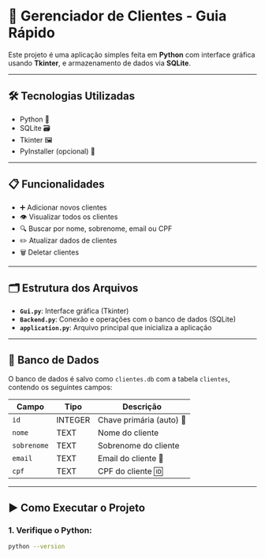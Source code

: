 # 👋 Gerenciador de Clientes - Guia Rápido

Este projeto é uma aplicação simples feita em **Python** com interface gráfica usando **Tkinter**, e armazenamento de dados via **SQLite**.

---

## 🛠️ Tecnologias Utilizadas
- Python 🐍  
- SQLite 🗃️  
- Tkinter 🖼️  
- PyInstaller (opcional) 💾

---

## 📋 Funcionalidades
- ➕ Adicionar novos clientes  
- 👁️ Visualizar todos os clientes  
- 🔍 Buscar por nome, sobrenome, email ou CPF  
- ✏️ Atualizar dados de clientes  
- 🗑️ Deletar clientes  

---

## 🗂️ Estrutura dos Arquivos

- **`Gui.py`**: Interface gráfica (Tkinter)
- **`Backend.py`**: Conexão e operações com o banco de dados (SQLite)
- **`application.py`**: Arquivo principal que inicializa a aplicação

---

## 🧱 Banco de Dados

O banco de dados é salvo como `clientes.db` com a tabela `clientes`, contendo os seguintes campos:

| Campo      | Tipo     | Descrição                    |
|------------|----------|------------------------------|
| `id`       | INTEGER  | Chave primária (auto) 🔑     |
| `nome`     | TEXT     | Nome do cliente              |
| `sobrenome`| TEXT     | Sobrenome do cliente         |
| `email`    | TEXT     | Email do cliente 📧          |
| `cpf`      | TEXT     | CPF do cliente 🆔            |

---

## ▶️ Como Executar o Projeto

### 1. Verifique o Python:
```bash
python --version
